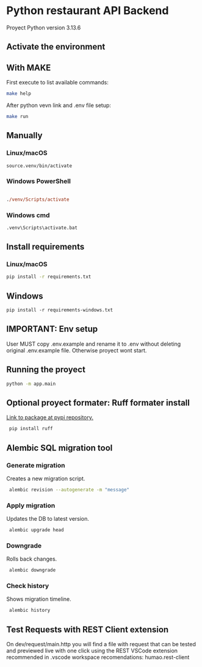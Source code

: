 # Python restaurant API Backend

Proyect Python version 3.13.6

## Activate the environment

## With MAKE

First execute to list available commands:

```sh
make help
```

After python vevn link and .env file setup:

```sh
make run
```

## Manually

### Linux/macOS

```sh
source.venv/bin/activate
```

### Windows PowerShell

```ps

./venv/Scripts/activate

```

### Windows cmd

```cmd
.venv\Scripts\activate.bat
```

## Install requirements

### Linux/macOS

```sh
pip install -r requirements.txt
```

## Windows

```ps
pip install -r requirements-windows.txt
```

## IMPORTANT: Env setup

User MUST copy .env.example and rename it to .env without deleting original .env.example file. Otherwise proyect wont start.

## Running the proyect

```sh
python -m app.main
```

## Optional proyect formater: Ruff formater install

[Link to package at pypi repository.](https://pypi.org/project/ruff/)

```sh
 pip install ruff
```

## Alembic SQL migration tool

### Generate migration

Creates a new migration script.

```sh
 alembic revision --autogenerate -m "message"
```

### Apply migration

Updates the DB to latest version.

```sh
 alembic upgrade head
```

### Downgrade

Rolls back changes.

```sh
 alembic downgrade
```

### Check history

Shows migration timeline.

```sh
 alembic history
```

## Test Requests with REST Client extension

On dev/request/main.http you will find a file with request that can be tested and previewed live with one click using the REST VSCode extension recommended in .vscode workspace recomendations: humao.rest-client
